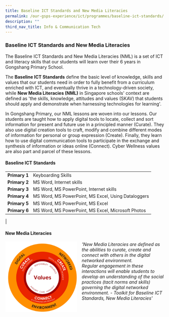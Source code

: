```yaml
---
title: Baseline ICT Standards and New Media Literacies
permalink: /our-gsps-experience/ict/programmes/baseline-ict-standards/
description: ""
third_nav_title: Info & Communication Tech
---
```

### **Baseline ICT Standards and New Media Literacies**
The Baseline ICT Standards and New Media Literacies (NML) is a set of ICT and literacy skills that our students will learn over their 6 years in Gongshang Primary School.

The **Baseline ICT Standards** define the basic level of knowledge, skills and values that our students need in order to fully benefit from a curriculum enriched with ICT, and eventually thrive in a technology-driven society, while **New Media Literacies (NML)** in Singapore schools' context are defined as 'the skills, knowledge, attitudes and values (SKAV) that students should apply and demonstrate when harnessing technologies for learning'.  

In Gongshang Primary, our NML lessons are woven into our lessons. Our students are taught how to apply digital tools to locate, collect and sort information for present and future use in a principled manner (Curate). They also use digital creation tools to craft, modify and combine different modes of information for personal or group expression (Create). Finally, they learn how to use digital communication tools to participate in the exchange and synthesis of information or ideas online (Connect). Cyber Wellness values are also part and parcel of these lessons.

#### **Baseline ICT Standards**

|  |  |
|---|---|
| **Primary 1** | Keyboarding Skills |
| **Primary 2** | MS Word, Internet skills |
| **Primary 3** | MS Word, MS PowerPoint, Internet skills |
| **Primary 4** | MS Word, MS PowerPoint, MS Excel, Using Dataloggers |
| **Primary 5** | MS Word, MS PowerPoint, MS Excel |
| **Primary 6** | MS Word, MS PowerPoint, MS Excel, Microsoft Photos |
|

#### **New Media Literacies**

<img src="/images/baselineict.png" style="width:45%;margin-right:15px;" align = "left">_'New Media Literacies are defined as the abilities to curate, create and connect with others in the digital networked environment.  
Regular engagement in these interactions will enable students to develop an understanding of the social practices (tacit norms and skills) governing the digital networked environment. - Toolkit for Baseline ICT Standards, New Media Literacies'_